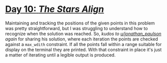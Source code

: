 # [**Day 10:** *The Stars Align*](https://adventofcode.com/2018/day/10)

Maintaining and tracking the positions of the given points in this problem was pretty straightforward, but I was struggling to understand how to recognize when the solution was reached. So, *kudos to [u/jonathan_paulson](https://www.reddit.com/user/jonathan_paulson) again* for sharing his solution, where each iteration the points are checked against a `max_wdith` constraint. If all the points fall within a range suitable for display on the terminal they are printed. With that constraint in place it's just a matter of iterating until a legible output is produced.
